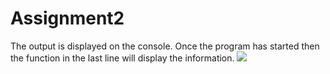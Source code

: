 # Assignment2
The output is displayed on the console. Once the program has started then the function in the last line will display the information.
![]("./Capture")
